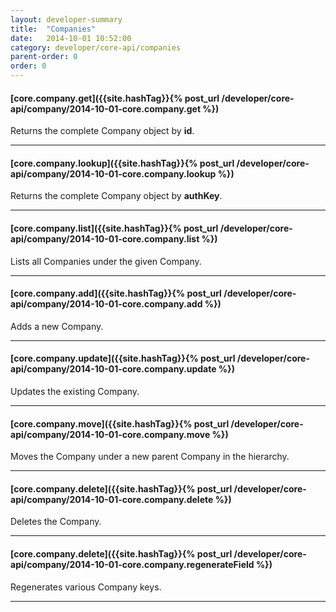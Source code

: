 ```yaml
---
layout: developer-summary
title:  "Companies"
date:   2014-10-01 10:52:00
category: developer/core-api/companies
parent-order: 0
order: 0
---
```


#### [core.company.get]({{site.hashTag}}{% post_url /developer/core-api/company/2014-10-01-core.company.get %})

Returns the complete Company object by **id**.

***

#### [core.company.lookup]({{site.hashTag}}{% post_url /developer/core-api/company/2014-10-01-core.company.lookup %})

Returns the complete Company object by **authKey**.

***

#### [core.company.list]({{site.hashTag}}{% post_url /developer/core-api/company/2014-10-01-core.company.list %})

Lists all Companies under the given Company.

***

#### [core.company.add]({{site.hashTag}}{% post_url /developer/core-api/company/2014-10-01-core.company.add %})

Adds a new Company.

***

#### [core.company.update]({{site.hashTag}}{% post_url /developer/core-api/company/2014-10-01-core.company.update %})

Updates the existing Company.

***

#### [core.company.move]({{site.hashTag}}{% post_url /developer/core-api/company/2014-10-01-core.company.move %})

Moves the Company under a new parent Company in the hierarchy.

***

#### [core.company.delete]({{site.hashTag}}{% post_url /developer/core-api/company/2014-10-01-core.company.delete %})

Deletes the Company.

***

#### [core.company.delete]({{site.hashTag}}{% post_url /developer/core-api/company/2014-10-01-core.company.regenerateField %})

Regenerates various Company keys.

***

